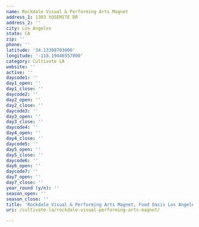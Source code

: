 ```yaml
---
name: Rockdale Visual & Performing Arts Magnet
address_1: 1303 YOSEMITE DR
address_2: ''
city: Los Angeles
state: CA
zip: ''
phone: ''
latitude: '34.13308703000'
longitude: '-118.19446557000'
category: Cultivate LA
website: ''
active: ''
daycode1: ''
day1_open: ''
day1_close: ''
daycode2: ''
day2_open: ''
day2_close: ''
daycode3: ''
day3_open: ''
day3_close: ''
daycode4: ''
day4_open: ''
day4_close: ''
daycode5: ''
day5_open: ''
day5_close: ''
daycode6: ''
day6_open: ''
daycode7: ''
day7_open: ''
day7_close: ''
year_round (y/n): ''
season_open: ''
season_close: ''
title: 'Rockdale Visual & Performing Arts Magnet, Food Oasis Los Angeles'
uri: /cultivate-la/rockdale-visual-performing-arts-magnet/

---
```

